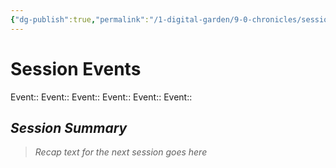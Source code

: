 ```yaml
---
{"dg-publish":true,"permalink":"/1-digital-garden/9-0-chronicles/session-1-welcome-to-hogwarts/"}
---
```


# Session Events

Event:: 
Event:: 
Event:: 
Event:: 
Event:: 
Event:: 

## *Session Summary*

> *Recap text for the next session goes here*